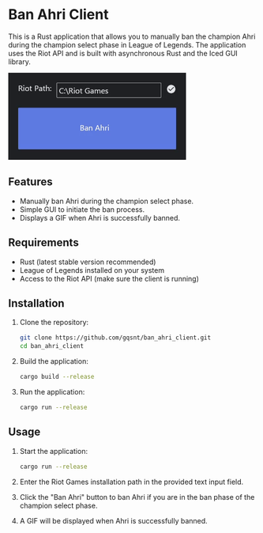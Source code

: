# Ban Ahri Client

This is a Rust application that allows you to manually ban the champion Ahri during the champion select phase in League of Legends. The application uses the Riot API and is built with asynchronous Rust and the Iced GUI library.

![Main Screen](images/ban_ahri_client.gif)

## Features

- Manually ban Ahri during the champion select phase.
- Simple GUI to initiate the ban process.
- Displays a GIF when Ahri is successfully banned.

## Requirements

- Rust (latest stable version recommended)
- League of Legends installed on your system
- Access to the Riot API (make sure the client is running)

## Installation

1. Clone the repository:

    ```sh
    git clone https://github.com/gqsnt/ban_ahri_client.git
    cd ban_ahri_client
    ```

2. Build the application:

    ```sh
    cargo build --release
    ```

3. Run the application:

    ```sh
    cargo run --release
    ```

## Usage

1. Start the application:

    ```sh
    cargo run --release
    ```

2. Enter the Riot Games installation path in the provided text input field.

3. Click the "Ban Ahri" button to ban Ahri if you are in the ban phase of the champion select phase.

4. A GIF will be displayed when Ahri is successfully banned.

